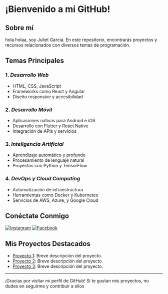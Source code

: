 # ¡Bienvenido a mi GitHub!

## Sobre mí

hola holaa, soy Juliet Garcia. En este repositorio, encontrarás proyectos y recursos relacionados con diversos temas de programación.

## Temas Principales

### 1. *Desarrollo Web*
- HTML, CSS, JavaScript
- Frameworks como React y Angular
- Diseño responsive y accesibilidad

### 2. *Desarrollo Móvil*
- Aplicaciones nativas para Android e iOS
- Desarrollo con Flutter y React Native
- Integración de APIs y servicios

### 3. *Inteligencia Artificial*
- Aprendizaje automático y profundo
- Procesamiento de lenguaje natural
- Proyectos con Python y TensorFlow

### 4. *DevOps y Cloud Computing*
- Automatización de infraestructura
- Herramientas como Docker y Kubernetes
- Servicios de AWS, Azure, y Google Cloud

## Conéctate Conmigo

[![Instagram](https://img.shields.io/badge/Instagram-%23E4405F.svg?style=for-the-badge&logo=Instagram&logoColor=white)](https://www.instagram.com/tu_usuario)
[![Facebook](https://img.shields.io/badge/Facebook-%231877F2.svg?style=for-the-badge&logo=Facebook&logoColor=white)](https://www.facebook.com/tu_usuario)

## Mis Proyectos Destacados

- [Proyecto 1](https://github.com/tu_usuario/proyecto1): Breve descripción del proyecto.
- [Proyecto 2](https://github.com/tu_usuario/proyecto2): Breve descripción del proyecto.
- [Proyecto 3](https://github.com/tu_usuario/proyecto3): Breve descripción del proyecto.

---

¡Gracias por visitar mi perfil de GitHub! Si te gustan mis proyectos, no dudes en seguirme y contribuir a ellos
    
